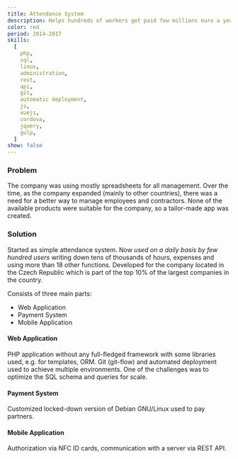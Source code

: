 ```yaml
---
title: Attendance System
description: Helps hundreds of workers get paid few millions euro a year.
color: red
period: 2014-2017
skills:
  [
    php,
    sql,
    linux,
    administration,
    rest,
    api,
    git,
    automatic deployment,
    js,
    vuejs,
    cordova,
    jquery,
    gulp,
  ]
show: false
---
```


### Problem

The company was using mostly spreadsheets for all management. Over the time, as the company expanded (mainly to other countries), there was a need for a better way to manage employees and contractors. None of the available products were suitable for the company, so a tailor-made app was created.

### Solution

Started as simple attendance system. Now _used on a daily basis by few hundred users_ writing down tens of thousands of hours, expenses and using more than 18 other functions. Developed for the company located in the Czech Republic which is part of the top 10% of the largest companies in the country.

Consists of three main parts:

- Web Application
- Payment System
- Mobile Application

#### Web Application

PHP application without any full-fledged framework with some libraries used, e.g. for templates, ORM. Git (git-flow) and automated deployment used to achieve multiple environments. One of the challenges was to optimize the SQL schema and queries for scale.

#### Payment System

Customized locked-down version of Debian GNU/Linux used to pay partners.

#### Mobile Application

Authorization via NFC ID cards, communication with a server via REST API.
